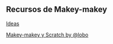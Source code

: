## Recursos de Makey-makey

[Ideas](https://www.instructables.com/id/Tinkering-With-Circuits-and-Makey-Makey-a-Teachers/)

[Makey-makey y Scratch by @lobo](https://ceipmiskatonic.blogspot.com/2019/03/scratch-makey-makey.html)
